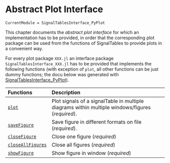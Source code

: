 # Abstract Plot Interface

```@meta
CurrentModule = SignalTablesInterface_PyPlot
```

This chapter documents the *abstract plot interface* for which an implementation has to be provided,
in order that the corresponding plot package can be used from the functions of SignalTables to
provide plots in a convenient way.

For every plot package `XXX.jl` an interface package `SignalTablesInterface_XXX.jl` has to be provided
that implements the following functions (with exception of `plot`, all other functions
can be just dummy functions; the docu below was generated with [SignalTablesInterface_PyPlot](https://github.com/ModiaSim/SignalTablesInterface_PyPlot.jl)).

| Functions                  | Description                                               |
|:---------------------------|:----------------------------------------------------------|
| [`plot`](@ref)             | Plot signals of a signalTable in multiple diagrams within multiple windows/figures (*required*). |
| [`saveFigure`](@ref)       | Save figure in different formats on file (*required*).    |
| [`closeFigure`](@ref)      | Close one figure (*required*)                             |
| [`closeAllFigures`](@ref)  | Close all figures (*required*)                            |
| [`showFigure`](@ref)       | Show figure in window (*required*)                        |
